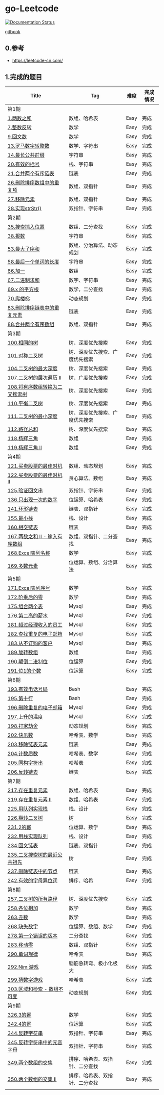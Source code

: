 # go-Leetcode
[![Documentation Status](https://readthedocs.org/projects/go-leetcode/badge/?version=latest)](https://go-leetcode.readthedocs.io/en/latest/?badge=latest)

[gitbook](https://willshang.github.io/go-leetcode/)
## 0.参考
- https://leetcode-cn.com/

## 1.完成的题目

| Title                                                        | Tag                            | 难度 | 完成情况 |
| ------------------------------------------------------------ | ------------------------------ | ---- | -------- |
| 第1期                                                      |                                |      |          |
| [1.两数之和](https://leetcode-cn.com/problems/two-sum/)      | 数组、哈希表                   | Easy | 完成     |
| [7.整数反转](https://leetcode-cn.com/problems/reverse-integer) | 数学                           | Easy | 完成     |
| [9.回文数](https://leetcode-cn.com/problems/palindrome-number) | 数学                           | Easy | 完成     |
| [13.罗马数字转整数](https://leetcode-cn.com/problems/roman-to-integer) | 数学、字符串                   | Easy | 完成     |
| [14.最长公共前缀](https://leetcode-cn.com/problems/longest-common-prefix) | 字符串                         | Easy | 完成     |
| [20.有效的括号](https://leetcode-cn.com/problems/valid-parentheses) | 栈、字符串                     | Easy | 完成     |
| [21.合并两个有序链表](https://leetcode-cn.com/problems/merge-two-sorted-lists) | 链表                           | Easy | 完成     |
| [26.删除排序数组中的重复项](https://leetcode-cn.com/problems/remove-duplicates-from-sorted-array) | 数组、双指针                   | Easy | 完成     |
| [27.移除元素](https://leetcode-cn.com/problems/remove-element) | 数组、双指针                   | Easy | 完成     |
| [28.实现strStr()](https://leetcode-cn.com/problems/implement-strstr) | 双指针、字符串                 | Easy | 完成     |
| 第2期                                                      |                                |      |          |
| [35.搜索插入位置](https://leetcode-cn.com/problems/search-insert-position/) | 数组、二分查找                 | Easy | 完成     |
| [38.报数](https://leetcode-cn.com/problems/count-and-say)    | 字符串                         | Easy | 完成     |
| [53.最大子序和](https://leetcode-cn.com/problems/maximum-subarray) | 数组、分治算法、动态规划       | Easy | 完成     |
| [58.最后一个单词的长度](https://leetcode-cn.com/problems/length-of-last-word/) | 字符串                         | Easy | 完成     |
| [66.加一](https://leetcode-cn.com/problems/plus-one)         | 数组                           | Easy | 完成     |
| [67.二进制求和](https://leetcode-cn.com/problems/add-binary) | 数字、字符串                   | Easy | 完成     |
| [69.x 的平方根](https://leetcode-cn.com/problems/sqrtx)      | 数学，二分查找                 | Easy | 完成     |
| [70.爬楼梯](https://leetcode-cn.com/problems/climbing-stairs) | 动态规划                       | Easy | 完成     |
| [83.删除排序链表中的重复元素](https://leetcode-cn.com/problems/remove-duplicates-from-sorted-list) | 链表                           | Easy | 完成     |
| [88.合并两个有序数组](https://leetcode-cn.com/problems/merge-sorted-array) | 数组、双指针                   | Easy | 完成     |
| 第3期                                                      |                                |      |          |
| [100.相同的树](https://leetcode-cn.com/problems/same-tree/)  | 树、深度优先搜索               | Easy | 完成     |
| [101.对称二叉树](https://leetcode-cn.com/problems/symmetric-tree) | 树、深度优先搜索、广度优先搜索 | Easy | 完成     |
| [104.二叉树的最大深度](https://leetcode-cn.com/problems/maximum-depth-of-binary-tree) | 树、深度优先搜索               | Easy | 完成     |
| [107.二叉树的层次遍历 II](https://leetcode-cn.com/problems/binary-tree-level-order-traversal-ii) | 树、广度优先搜索               | Easy | 完成     |
| [108.将有序数组转换为二叉搜索树](https://leetcode-cn.com/problems/convert-sorted-array-to-binary-search-tree) | 树、深度优先搜索               | Easy | 完成     |
| [110.平衡二叉树](https://leetcode-cn.com/problems/balanced-binary-tree) | 树、深度优先搜索               | Easy | 完成     |
| [111.二叉树的最小深度](https://leetcode-cn.com/problems/minimum-depth-of-binary-tree) | 树、深度优先搜索、广度优先搜索 | Easy | 完成     |
| [112.路径总和](https://leetcode-cn.com/problems/path-sum)    | 树、深度优先搜索               | Easy | 完成     |
| [118.杨辉三角](https://leetcode-cn.com/problems/pascals-triangle) | 数组                           | Easy | 完成     |
| [119.杨辉三角 II](https://leetcode-cn.com/problems/pascals-triangle-ii) | 数组                           | Easy | 完成     |
| 第4期                                                      |                                |      |          |
| [121.买卖股票的最佳时机](https://leetcode-cn.com/problems/best-time-to-buy-and-sell-stock) | 数组、动态规划                 | Easy | 完成     |
| [122.买卖股票的最佳时机 II](https://leetcode-cn.com/problems/best-time-to-buy-and-sell-stock-ii) | 贪心算法、数组                 | Easy | 完成     |
| [125.验证回文串](https://leetcode-cn.com/problems/valid-palindrome) | 双指针、字符串                 | Easy | 完成     |
| [136.只出现一次的数字](https://leetcode-cn.com/problems/single-number) | 位运算、哈希表                 | Easy | 完成     |
| [141.环形链表](https://leetcode-cn.com/problems/linked-list-cycle) | 链表、双指针                   | Easy | 完成     |
| [155.最小栈](https://leetcode-cn.com/problems/min-stack)     | 栈、设计                       | Easy | 完成     |
| [160.相交链表](https://leetcode-cn.com/problems/intersection-of-two-linked-lists) | 链表                           | Easy | 完成     |
| [167.两数之和 II - 输入有序数组](https://leetcode-cn.com/problems/two-sum-ii-input-array-is-sorted) | 数组、双指针、二分查找         | Easy | 完成     |
| [168.Excel表列名称](https://leetcode-cn.com/problems/excel-sheet-column-title) | 数学                           | Easy | 完成     |
| [169.多数元素](https://leetcode-cn.com/problems/majority-element) | 位运算、数组、分治算法         | Easy | 完成     |
| 第5期                                                      |                                |      |          |
| [171.Excel表列序号](https://leetcode-cn.com/problems/excel-sheet-column-number) | 数学                           | Easy | 完成     |
| [172.阶乘后的零](https://leetcode-cn.com/problems/factorial-trailing-zeroes) | 数学                           | Easy | 完成     |
| [175.组合两个表](https://leetcode-cn.com/problems/combine-two-tables) | Mysql                          | Easy | 完成     |
| [176.第二高的薪水](https://leetcode-cn.com/problems/second-highest-salary) | Mysql                          | Easy | 完成     |
| [181.超过经理收入的员工](https://leetcode-cn.com/problems/employees-earning-more-than-their-managers) | Mysql                          | Easy | 完成     |
| [182.查找重复的电子邮箱](https://leetcode-cn.com/problems/duplicate-emails) | Mysql                          | Easy | 完成     |
| [183.从不订购的客户](https://leetcode-cn.com/problems/customers-who-never-order) | Mysql                          | Easy | 完成     |
| [189.旋转数组](https://leetcode-cn.com/problems/rotate-array) | 数组                           | Easy | 完成     |
| [190.颠倒二进制位](https://leetcode-cn.com/problems/reverse-bits) | 位运算                         | Easy | 完成     |
| [191.位1的个数](https://leetcode-cn.com/problems/number-of-1-bits) | 位运算                         | Easy | 完成     |
| 第6期                                                      |                                |      |          |
| [193.有效电话号码](https://leetcode-cn.com/problems/valid-phone-numbers/) | Bash                           | Easy | 完成     |
| [195.第十行](https://leetcode-cn.com/problems/tenth-line/)  | Bash                           | Easy | 完成     |
| [196.删除重复的电子邮箱](https://leetcode-cn.com/problems/delete-duplicate-emails/) | Mysql                          | Easy | 完成     |
| [197.上升的温度](https://leetcode-cn.com/problems/rising-temperature/) | Mysql                          | Easy | 完成     |
| [198.打家劫舍](https://leetcode-cn.com/problems/house-robber) | 动态规划                       | Easy | 完成     |
| [202.快乐数](https://leetcode-cn.com/problems/happy-number/) | 哈希表、数学                   | Easy | 完成     |
| [203.移除链表元素](https://leetcode-cn.com/problems/remove-linked-list-elements/) | 链表                           | Easy | 完成     |
| [204.计数质数](https://leetcode-cn.com/problems/count-primes/) | 哈希表、数学                   | Easy | 完成     |
| [205.同构字符串](https://leetcode-cn.com/problems/isomorphic-strings/) | 哈希表                         | Easy    | 完成   |
| [206.反转链表](https://leetcode-cn.com/problems/reverse-linked-list/) | 链表 | Easy | 完成 |
| 第7期 |  |  |  |
| [217.存在重复元素](https://leetcode-cn.com/problems/contains-duplicate/) | 数组、哈希表 | Easy | 完成 |
| [219.存在重复元素 II](https://leetcode-cn.com/problems/contains-duplicate-ii/) | 数组、哈希表 | Easy | 完成 |
| [225.用队列实现栈](https://leetcode-cn.com/problems/implement-stack-using-queues/) | 栈、设计 | Easy | 完成 |
| [226.翻转二叉树](https://leetcode-cn.com/problems/invert-binary-tree/) | 树 | Easy | 完成 |
| [231.2的幂](https://leetcode-cn.com/problems/power-of-two/) | 位运算、数学 | Easy | 完成 |
| [232.用栈实现队列](https://leetcode-cn.com/problems/implement-queue-using-stacks/) | 栈、设计 | Easy | 完成 |
| [234.回文链表](https://leetcode-cn.com/problems/palindrome-linked-list/) | 链表、双指针 | Easy | 完成 |
| [235.二叉搜索树的最近公共祖先](https://leetcode-cn.com/problems/lowest-common-ancestor-of-a-binary-search-tree/) | 树 | Easy | 完成 |
| [237.删除链表中的节点](https://leetcode-cn.com/problems/delete-node-in-a-linked-list/) | 链表 | Easy | 完成 |
| [242.有效的字母异位词](https://leetcode-cn.com/problems/valid-anagram/) | 排序、哈希 | Easy | 完成 |
| 第8期 |  |  |  |
| [257.二叉树的所有路径](https://leetcode-cn.com/problems/binary-tree-paths/) | 树、深度优先搜索 | Easy | 完成 |
| [258.各位相加](https://leetcode-cn.com/problems/add-digits/) | 数学 | Easy | 完成 |
| [263.丑数](https://leetcode-cn.com/problems/ugly-number/) | 数学 | Easy | 完成 |
| [268.缺失数字](https://leetcode-cn.com/problems/missing-number/) | 位运算、数组、数学 | Easy | 完成 |
| [278.第一个错误的版本](https://leetcode-cn.com/problems/first-bad-version/) | 二分查找 | Easy | 完成 |
| [283.移动零](https://leetcode-cn.com/problems/move-zeroes/) | 数组、双指针 | Easy | 完成 |
| [290.单词规律](https://leetcode-cn.com/problems/word-pattern/) | 哈希表 | Easy | 完成 |
| [292.Nim 游戏](https://leetcode-cn.com/problems/nim-game/) | 脑筋急转弯、极小化极大 | Easy | 完成 |
| [299.猜数字游戏](https://leetcode-cn.com/problems/bulls-and-cows/) | 哈希表 | Easy | 完成 |
| [303.区域和检索 - 数组不可变](https://leetcode-cn.com/problems/range-sum-query-immutable/) | 动态规划 | Easy | 完成 |
| 第9期 |  |  |  |
| [326.3的幂](https://leetcode-cn.com/problems/power-of-three/) | 数学 | Easy | 完成 |
| [342.4的幂](https://leetcode-cn.com/problems/power-of-four/) | 位运算 | Easy | 完成 |
| [344.反转字符串](https://leetcode-cn.com/problems/reverse-string/) | 双指针、字符串 | Easy | 完成 |
| [345.反转字符串中的元音字母](https://leetcode-cn.com/problems/reverse-vowels-of-a-string/) | 双指针、字符串 | Easy | 完成 |
| [349.两个数组的交集](https://leetcode-cn.com/problems/intersection-of-two-arrays/) | 排序、哈希表、双指针、二分查找 | Easy | 完成 |
| [350.两个数组的交集 II](https://leetcode-cn.com/problems/intersection-of-two-arrays-ii/) | 排序、哈希表、双指针、二分查找 | Easy | 完成 |
|  |  |  |  |

